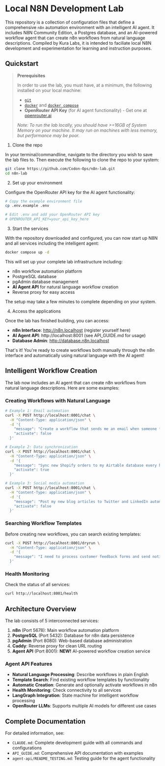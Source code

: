 # Local N8N Development Lab

This repository is a collection of configuration files that define a comprehensive `n8n` automation environment with an intelligent AI agent. It includes N8N Community Edition, a Postgres database, and an AI-powered workflow agent that can create n8n workflows from natural language descriptions. Compiled by Kura Labs, it is intended to faciliate local N8N development and experimentation for learning and instruction purposes.

## Quickstart

> **Prerequisites**
>
> In order to use the lab, you must have, at a minimum, the following installed on your local machine:
> - [`git`](https://git-scm.com/downloads)
> - [`docker`](https://www.docker.com/get-started/) and [`docker compose`](https://www.docker.com/get-started/)
> - **OpenRouter API Key** (for AI agent functionality) - Get one at [openrouter.ai](https://openrouter.ai)
>
> *Note: To run the lab locally, you should have >=16GB of System Memory on your machine. It may run on machines with less memory, but performance may be poor.*


1. Clone the repo

In your terminal/commandline, navigate to the directory you wish to save the lab files to. Then execute the following to clone the repo to your system:

```bash
git clone https://github.com/Codon-Ops/n8n-lab.git
cd n8n-lab
```

2. Set up your environment

Configure the OpenRouter API key for the AI agent functionality:

```bash
# Copy the example environment file
cp .env.example .env

# Edit .env and add your OpenRouter API key
# OPENROUTER_API_KEY=your_api_key_here
```

3. Start the services

With the repository downloaded and configured, you can now start up N8N and all services including the intelligent agent:

```bash
docker compose up -d
```

This will set up your complete lab infrastructure including:
- n8n workflow automation platform
- PostgreSQL database
- pgAdmin database management
- **AI Agent API** for natural language workflow creation
- Reverse proxy for easy access

The setup may take a few minutes to complete depending on your system.

4. Access the applications

Once the lab has finished building, you can access:

- **n8n Interface**: http://n8n.localhost (register yourself here)
- **AI Agent API**: http://localhost:8001 (see API_GUIDE.md for usage)
- **Database Admin**: http://database.n8n.localhost

That's it! You're ready to create workflows both manually through the n8n interface and automatically using natural language with the AI agent!

## Intelligent Workflow Creation

The lab now includes an AI agent that can create n8n workflows from natural language descriptions. Here are some examples:

### Creating Workflows with Natural Language

```bash
# Example 1: Email automation
curl -X POST http://localhost:8001/chat \
  -H "Content-Type: application/json" \
  -d '{
    "message": "Create a workflow that sends me an email when someone fills out my contact form",
    "activate": false
  }'

# Example 2: Data synchronization  
curl -X POST http://localhost:8001/chat \
  -H "Content-Type: application/json" \
  -d '{
    "message": "Sync new Shopify orders to my Airtable database every hour",
    "activate": true
  }'

# Example 3: Social media automation
curl -X POST http://localhost:8001/chat \
  -H "Content-Type: application/json" \
  -d '{
    "message": "Post my new blog articles to Twitter and LinkedIn automatically",
    "activate": false
  }'
```

### Searching Workflow Templates

Before creating new workflows, you can search existing templates:

```bash
curl -X POST http://localhost:8001/dryrun \
  -H "Content-Type: application/json" \
  -d '{
    "message": "I need to process customer feedback forms and send notifications"
  }'
```

### Health Monitoring

Check the status of all services:

```bash
curl http://localhost:8001/health
```

## Architecture Overview

The lab consists of 5 interconnected services:

1. **n8n** (Port 5678): Main workflow automation platform
2. **PostgreSQL** (Port 5432): Database for n8n data persistence  
3. **pgAdmin** (Port 8080): Web-based database administration
4. **Caddy**: Reverse proxy for clean URL routing
5. **Agent API** (Port 8001): **NEW!** AI-powered workflow creation service

### Agent API Features

- **Natural Language Processing**: Describe workflows in plain English
- **Template Search**: Find existing workflow templates by functionality
- **Automatic Creation**: Generate and optionally activate workflows in n8n
- **Health Monitoring**: Check connectivity to all services
- **LangGraph Integration**: State machine for intelligent workflow processing
- **OpenRouter LLMs**: Supports multiple AI models for different use cases

## Complete Documentation

For detailed information, see:
- `CLAUDE.md`: Complete development guide with all commands and configurations
- `API_GUIDE.md`: Comprehensive API documentation with examples
- `agent-api/README_TESTING.md`: Testing guide for the agent functionality


